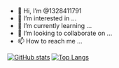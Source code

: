 - 👋 Hi, I’m @1328411791
- 👀 I’m interested in ...
- 🌱 I’m currently learning ...
- 💞️ I’m looking to collaborate on ...
- 📫 How to reach me ...

[![GitHub stats](https://github-readme-stats.vercel.app/api?username=1328411791&show_icons=true)](https://github.com/anuraghazra/github-readme-stats)
[![Top Langs](https://github-readme-stats.vercel.app/api/top-langs/?username=1328411791&langs_count=&layout=compact&hide=javascript)](https://github.com/anuraghazra/github-readme-stats)
<!---
1328411791/1328411791 is a ✨ special ✨ repository because its `README.md` (this file) appears on your GitHub profile.
You can click the Preview link to take a look at your changes.
--->
